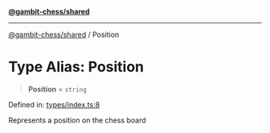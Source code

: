 [**@gambit-chess/shared**](../README.md)

***

[@gambit-chess/shared](../globals.md) / Position

# Type Alias: Position

> **Position** = `string`

Defined in: [types/index.ts:8](https://github.com/cango91/gambit-chess/blob/b8ea13e4976c99c29d095eae7bc504b86f9add51/shared/src/types/index.ts#L8)

Represents a position on the chess board
